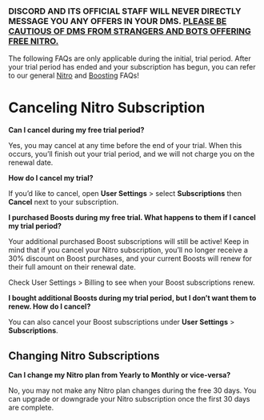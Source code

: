 <h3><strong>DISCORD AND ITS OFFICIAL STAFF WILL NEVER DIRECTLY MESSAGE YOU ANY OFFERS IN YOUR DMS. <a href="https://support.discord.com/hc/en-us/articles/360037660611" target="_blank" rel="noopener noreferrer">PLEASE BE CAUTIOUS OF DMS FROM STRANGERS AND BOTS OFFERING FREE NITRO.</a></strong></h3>
<p><span style="font-weight: 400;">The following FAQs are only applicable during the initial, trial period. After your trial period has ended and your subscription has begun, you can refer to our general</span> <a href="https://support.discord.com/hc/en-us/articles/115000435108" target="_blank" rel="noopener">Nitro</a><span style="font-weight: 400;"> and</span> <a href="https://support.discord.com/hc/en-us/articles/360028038352" target="_blank" rel="noopener">Boosting</a><span style="font-weight: 400;"> FAQs!</span></p>
<h1><strong>Canceling Nitro Subscription</strong></h1>
<p><strong>Can I cancel during my free trial period?</strong></p>
<p><span style="font-weight: 400;">Yes, you may cancel at any time before the end of your trial. When this occurs, you’ll finish out your trial period, and we will not charge you on the renewal date.</span></p>
<p><strong>How do I cancel my trial?</strong></p>
<p><span style="font-weight: 400;">If you’d like to cancel, open </span><strong>User Settings</strong><span style="font-weight: 400;"> &gt; select </span><strong>Subscriptions</strong><span style="font-weight: 400;"> then </span><strong>Cancel</strong><span style="font-weight: 400;"> next to your subscription.</span></p>
<p><strong>I purchased Boosts during my free trial. What happens to them if I cancel my trial period?</strong></p>
<p><span style="font-weight: 400;">Your additional purchased Boost subscriptions will still be active! Keep in mind that if you cancel your Nitro subscription, you’ll no longer receive a 30% discount on Boost purchases, and your current Boosts will renew for their full amount on their renewal date.</span></p>
<p><span style="font-weight: 400;">Check User Settings &gt; Billing to see when your Boost subscriptions renew.</span></p>
<p><strong>I bought additional Boosts during my trial period, but I don’t want them to renew. How do I cancel?</strong></p>
<p><span style="font-weight: 400;">You can also cancel your Boost subscriptions under </span><strong>User Settings</strong><span style="font-weight: 400;"> &gt; </span><strong>Subscriptions</strong><span style="font-weight: 400;">.</span></p>
<h2><strong>Changing Nitro Subscriptions</strong></h2>
<p><strong>Can I change my Nitro plan from Yearly to Monthly or vice-versa? </strong></p>
<p><span style="font-weight: 400;">No, you may not make any Nitro plan changes during the free 30 days. You can upgrade or downgrade your Nitro subscription once the first 30 days are complete.</span></p>